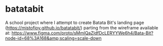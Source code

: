 # batatabit
A school project where I attempt to create Batata Bit's landing page (https://mistofjoy.github.io/batatabit/) parting from the wireframe available at: https://www.figma.com/proto/sMmlQaZldfDcLERYYWe6h4/Bata-Bit?node-id=68%3A168&amp;scaling=scale-down
